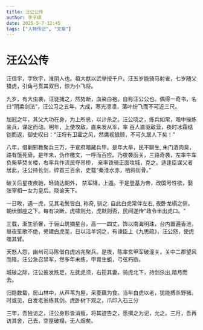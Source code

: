 ```yaml
---
title: 汪公公传
author: 李子琪
date: 2025-5-7-12:45
tags: ["人物传记", "文章"]
---
```

# 汪公公传

汪信宇，字欣宇，淮阴人也。祖大猷以武举授千户。汪五岁能骑马射雀，七岁随父猎虎，引角弓贯其双目，惊为小飞将。

九岁，有大虫袭，汪徒捕之，然势断，血染白袍。自称汪公公也。偶得一奇书，名曰“阴柔剑法”，汪公习之五年，大成，寒光凛凛，落叶纷飞而不可近三尺。

加冠之年，其父大功在身，为上所忌，以计杀之。汪公晓之，练兵如常，暗中操练亲兵，谋定而动。明年，上使攻敌，直来发从军，率
百人直驱敌营，夜时冰霜结铠而返，御史叹曰：“汪将有卫霍之风，然鹰视狼顾，不可久居人下矣！”

八年，借剿邪教聚兵三万，于宣府暗藏兵甲。是年大旱，民不聊生, 朱门酒肉臭，路有饿死骨。是年未，伪作檄文，一呼而百应。乃夜袭函关，三路奇袭，左率牛车负柴草焚关楼，右率兵作流民夺吊桥，
亲率铁骑正面攻城，克之。适逢臣谋父者居此，汪公持长剑，碎首三百余，史载“秦淮水赤，栖鸦街骨。”

破关后星夜疾驰，轻骑达朝外，
禁军降，上遁。于是登基为帝，改国号性欲，娶张宰相一女为皇后。晓谕天下。

一日畋，遇一虎，见其毛鬓皆白, 称奇, 驯之. 自此白虎常伴左右, 夜卧龙榻之侧，朝伏御座之下。每有决断，虎啸则允，虎默则否，民间遂传"政令半出虎口。"

三载，渐生骄奢，于骊山筑摘星台，高一一四丈，饰以南海明珠，台内置遍香池，昼夜笙歌不绝，旁建白虎芜，日以活羊饲之，有谏臣上《九思疏》，汪公怒，使虎噬其臂。

天怒人怨，幽州司马陈借白虎凶兆聚兵。是夜，陈率玄甲军破潼关，关中二郡望风而降。汪公急召禁军，然多年未练，甲胄生蛆，弓弦朽断。

城破之际，汪公披发跣足，左抚虎须，右揽其妻，骑虎北下，持剑杀出,踏月而去。

归隐数载，居山林中，从芦苇为屋，采菱藕为食。当年白虎以老，犹能搏杀野猪。时或见，白发老翁练其剑。虎卧树下观之，爪印入石三分

三年，吾独访之，汪公身形皆消瘦，将其迹告之，愿撰之为记，允之。三月，吾再访其舍，己去，空屋破榻，无人烟矣。

